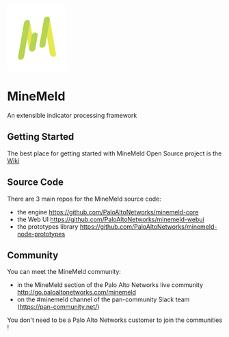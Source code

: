 
![logo](images/MM-logo.png) 

# MineMeld

An extensible indicator processing framework

## Getting Started
The best place for getting started with MineMeld Open Source project is the [Wiki](https://github.com/PaloAltoNetworks/minemeld/wiki)

## Source Code
There are 3 main repos for the MineMeld source code:
- the engine https://github.com/PaloAltoNetworks/minemeld-core
- the Web UI https://github.com/PaloAltoNetworks/minemeld-webui
- the prototypes library https://github.com/PaloAltoNetworks/minemeld-node-prototypes

## Community
You can meet the MineMeld community:
- in the MineMeld section of the Palo Alto Networks live community http://go.paloaltonetworks.com/minemeld
- on the #minemeld channel of the pan-community Slack team (https://pan-community.net/)

You don't need to be a Palo Alto Networks customer to join the communities !
